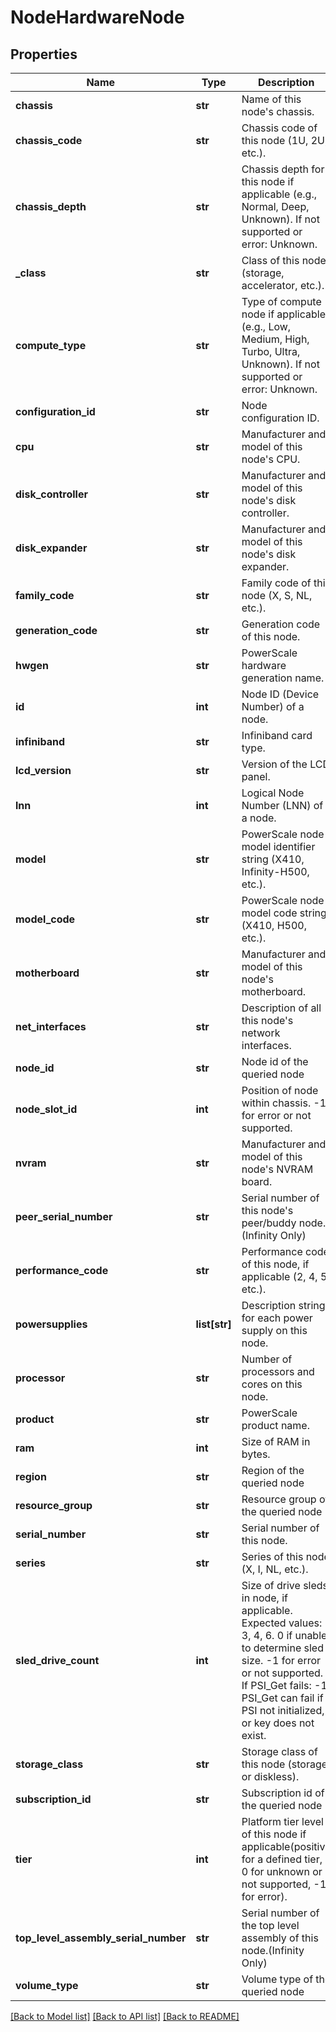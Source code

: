 # NodeHardwareNode

## Properties
Name | Type | Description | Notes
------------ | ------------- | ------------- | -------------
**chassis** | **str** | Name of this node&#39;s chassis. | [optional] 
**chassis_code** | **str** | Chassis code of this node (1U, 2U, etc.). | [optional] 
**chassis_depth** | **str** | Chassis depth for this node if applicable (e.g., Normal, Deep, Unknown). If not supported or error: Unknown.  | [optional] 
**_class** | **str** | Class of this node (storage, accelerator, etc.). | [optional] 
**compute_type** | **str** | Type of compute node if applicable (e.g., Low, Medium, High, Turbo, Ultra, Unknown). If not supported or error: Unknown.  | [optional] 
**configuration_id** | **str** | Node configuration ID. | [optional] 
**cpu** | **str** | Manufacturer and model of this node&#39;s CPU. | [optional] 
**disk_controller** | **str** | Manufacturer and model of this node&#39;s disk controller. | [optional] 
**disk_expander** | **str** | Manufacturer and model of this node&#39;s disk expander. | [optional] 
**family_code** | **str** | Family code of this node (X, S, NL, etc.). | [optional] 
**generation_code** | **str** | Generation code of this node. | [optional] 
**hwgen** | **str** | PowerScale hardware generation name. | [optional] 
**id** | **int** | Node ID (Device Number) of a node. | [optional] 
**infiniband** | **str** | Infiniband card type. | [optional] 
**lcd_version** | **str** | Version of the LCD panel. | [optional] 
**lnn** | **int** | Logical Node Number (LNN) of a node. | [optional] 
**model** | **str** | PowerScale node model identifier string (X410, Infinity-H500, etc.). | [optional] 
**model_code** | **str** | PowerScale node model code string (X410, H500, etc.). | [optional] 
**motherboard** | **str** | Manufacturer and model of this node&#39;s motherboard. | [optional] 
**net_interfaces** | **str** | Description of all this node&#39;s network interfaces. | [optional] 
**node_id** | **str** | Node id of the queried node | 
**node_slot_id** | **int** | Position of node within chassis. -1 for error or not supported. | [optional] 
**nvram** | **str** | Manufacturer and model of this node&#39;s NVRAM board. | [optional] 
**peer_serial_number** | **str** | Serial number of this node&#39;s peer/buddy node.(Infinity Only) | [optional] 
**performance_code** | **str** | Performance code of this node, if applicable (2, 4, 5, etc.). | [optional] 
**powersupplies** | **list[str]** | Description strings for each power supply on this node. | [optional] 
**processor** | **str** | Number of processors and cores on this node. | [optional] 
**product** | **str** | PowerScale product name. | [optional] 
**ram** | **int** | Size of RAM in bytes. | [optional] 
**region** | **str** | Region of the queried node | 
**resource_group** | **str** | Resource group of the queried node | 
**serial_number** | **str** | Serial number of this node. | [optional] 
**series** | **str** | Series of this node (X, I, NL, etc.). | [optional] 
**sled_drive_count** | **int** | Size of drive sleds in node, if applicable. Expected values: 3, 4, 6. 0 if unable to determine sled size. -1 for error or not supported. If PSI_Get fails: -1. PSI_Get can fail if PSI not initialized, or key does not exist. | [optional] 
**storage_class** | **str** | Storage class of this node (storage or diskless). | [optional] 
**subscription_id** | **str** | Subscription id of the queried node | 
**tier** | **int** | Platform tier level of this node if applicable(positive for a defined tier, 0 for unknown or not supported, -1 for error). | [optional] 
**top_level_assembly_serial_number** | **str** | Serial number of the top level assembly of this node.(Infinity Only) | 
**volume_type** | **str** | Volume type of the queried node | 

[[Back to Model list]](../README.md#documentation-for-models) [[Back to API list]](../README.md#documentation-for-api-endpoints) [[Back to README]](../README.md)


